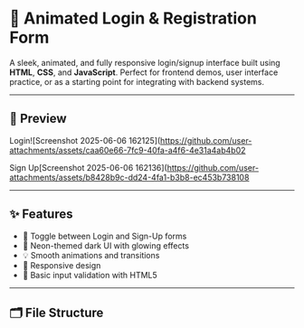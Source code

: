 # 🔐 Animated Login & Registration Form

A sleek, animated, and fully responsive login/signup interface built using **HTML**, **CSS**, and **JavaScript**. Perfect for frontend demos, user interface practice, or as a starting point for integrating with backend systems.

---

## 📸 Preview

Login![Screenshot 2025-06-06 162125](https://github.com/user-attachments/assets/caa60e66-7fc9-40fa-a4f6-4e31a4ab4b02
  
Sign Up[Screenshot 2025-06-06 162136](https://github.com/user-attachments/assets/b8428b9c-dd24-4fa1-b3b8-ec453b738108



---

## ✨ Features

- 🔄 Toggle between Login and Sign-Up forms
- 🎨 Neon-themed dark UI with glowing effects
- 💡 Smooth animations and transitions
- 📱 Responsive design
- 🧠 Basic input validation with HTML5

---

## 🗂️ File Structure

